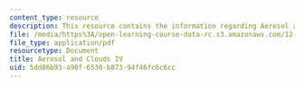 ```yaml
---
content_type: resource
description: This resource contains the information regarding Aerosol and Clouds IV.
file: /media/https%3A/open-learning-course-data-rc.s3.amazonaws.com/12-335-experimental-atmospheric-chemistry-fall-2014/5dd86b93a98f6530b87394f46fc6c6cc_MIT12_335F14_Lecture3_4.pdf
file_type: application/pdf
resourcetype: Document
title: Aerosol and Clouds IV
uid: 5dd86b93-a98f-6530-b873-94f46fc6c6cc
---
```

